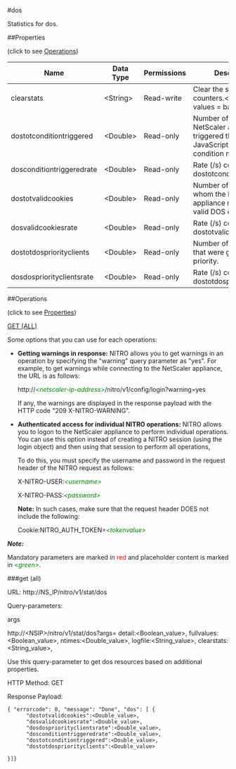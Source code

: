 #dos

Statistics for dos.


##Properties 
<span>(click to see [Operations](#operations))</span>


<table><thead><tr><th>Name</th><th> Data Type</th><th> Permissions</th><th>Description</th></tr></thead><tbody><tr><td>clearstats</td><td>&lt;String></td><td>Read-write</td><td>Clear the statsistics / counters.&lt;br>Possible values = basic, full</td><tr><tr><td>dostotconditiontriggered</td><td>&lt;Double></td><td>Read-only</td><td>Number of times the NetScaler appliance triggered the DOS JavaScript due to a condition match.</td><tr><tr><td>dosconditiontriggeredrate</td><td>&lt;Double></td><td>Read-only</td><td>Rate (/s) counter for dostotconditiontriggered</td><tr><tr><td>dostotvalidcookies</td><td>&lt;Double></td><td>Read-only</td><td>Number of clients from whom the NetScaler appliance received a valid DOS cookie.</td><tr><tr><td>dosvalidcookiesrate</td><td>&lt;Double></td><td>Read-only</td><td>Rate (/s) counter for dostotvalidcookies</td><tr><tr><td>dostotdospriorityclients</td><td>&lt;Double></td><td>Read-only</td><td>Number of valid clients that were given DOS priority.</td><tr><tr><td>dosdospriorityclientsrate</td><td>&lt;Double></td><td>Read-only</td><td>Rate (/s) counter for dostotdospriorityclients</td><tr></tbody></table>
##Operations 
<span>(click to see [Properties](#properties))</span>


[GET (ALL)](#get-(all))


Some options that you can use for each operations:
<ul><li><p><b>Getting warnings in response:</b> NITRO allows you to get warnings in an operation by specifying the "warning" query parameter as "yes". For example, to get warnings while connecting to the NetScaler appliance, the URL is as follows:</p><p>http://<span style="color:green;font-style:italic;">&lt;netscaler-ip-address&gt;</span>/nitro/v1/config/login?warning=yes</p><p>If any, the warnings are displayed in the response payload with the HTTP code "209 X-NITRO-WARNING".</p></li><li><p><b>Authenticated access for individual NITRO operations:</b> NITRO allows you to logon to the NetScaler appliance to perform individual operations. You can use this option instead of creating a NITRO session (using the login object) and then using that session to perform all operations,</p><p>To do this, you must specify the username and password in the request header of the NITRO request as follows:</p><p>X-NITRO-USER:<span style="color:green;font-style:italic;">&lt;username&gt;</span></p><p>X-NITRO-PASS:<span style="color:green;font-style:italic;">&lt;password&gt;</span></p><p><b>Note:</b> In such cases, make sure that the request header DOES not include the following:</p><p>Cookie:NITRO_AUTH_TOKEN=<span style="color:green;font-style:italic;">&lt;tokenvalue&gt;</span></p></li></ul>



***Note:*** 
Mandatory parameters are marked in <span style="color:#FF0000;">red</span> and placeholder content is marked in <span style="color:green;font-style:italic">&lt;green&gt;</span>.

###get (all)



URL: http://NS_IP/nitro/v1/stat/dos
Query-parameters:
args
http://&lt;NSIP&gt;/nitro/v1/stat/dos?args=      detail:&lt;Boolean_value&gt;,      fullvalues:&lt;Boolean_value&gt;,      ntimes:&lt;Double_value&gt;,      logfile:&lt;String_value&gt;,      clearstats:&lt;String_value&gt;,
Use this query-parameter to get dos resources based on additional properties.



HTTP Method: GET
Response Payload: ```{ "errorcode": 0, "message": "Done", "dos": [ {      "dostotvalidcookies":<Double_value>,      "dosvalidcookiesrate":<Double_value>,      "dosdospriorityclientsrate":<Double_value>,      "dosconditiontriggeredrate":<Double_value>,      "dostotconditiontriggered":<Double_value>,      "dostotdospriorityclients":<Double_value>}]}```



